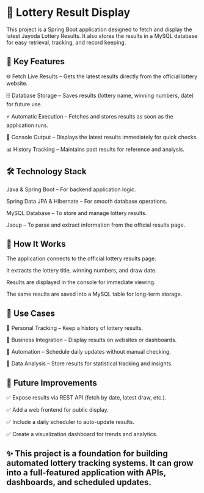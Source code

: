 # 🎰 Lottery Result Display

This project is a Spring Boot application designed to fetch and display the latest Jayoda Lottery Results. It also stores the results in a MySQL database for easy retrieval, tracking, and record keeping.

## 📌 Key Features

🌐 Fetch Live Results – Gets the latest results directly from the official lottery website.

🗄️ Database Storage – Saves results (lottery name, winning numbers, date) for future use.

⚡ Automatic Execution – Fetches and stores results as soon as the application runs.

📝 Console Output – Displays the latest results immediately for quick checks.

📊 History Tracking – Maintains past results for reference and analysis.

## 🛠️ Technology Stack

Java & Spring Boot – For backend application logic.

Spring Data JPA & Hibernate – For smooth database operations.

MySQL Database – To store and manage lottery results.

Jsoup – To parse and extract information from the official results page.

## 📖 How It Works

The application connects to the official lottery results page.

It extracts the lottery title, winning numbers, and draw date.

Results are displayed in the console for immediate viewing.

The same results are saved into a MySQL table for long-term storage.

## 🚀 Use Cases

📌 Personal Tracking – Keep a history of lottery results.

📌 Business Integration – Display results on websites or dashboards.

📌 Automation – Schedule daily updates without manual checking.

📌 Data Analysis – Store results for statistical tracking and insights.

## 🔮 Future Improvements

✅ Expose results via REST API (fetch by date, latest draw, etc.).

✅ Add a web frontend for public display.

✅ Include a daily scheduler to auto-update results.

✅ Create a visualization dashboard for trends and analytics.

## ✨ This project is a foundation for building automated lottery tracking systems. It can grow into a full-featured application with APIs, dashboards, and scheduled updates.
